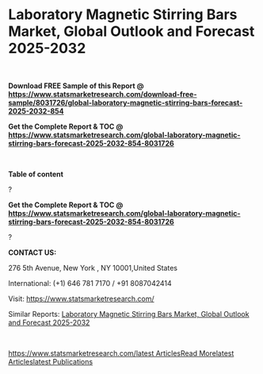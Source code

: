 <h1>Laboratory Magnetic Stirring Bars Market, Global Outlook and Forecast 2025-2032</h1><br/><p><strong>Download FREE Sample of this Report @ <a href="https://www.statsmarketresearch.com/download-free-sample/8031726/global-laboratory-magnetic-stirring-bars-forecast-2025-2032-854">https://www.statsmarketresearch.com/download-free-sample/8031726/global-laboratory-magnetic-stirring-bars-forecast-2025-2032-854</a></strong></p>
 
 
 
 <div><b>Get the Complete Report & TOC @ <a href="https://www.statsmarketresearch.com/global-laboratory-magnetic-stirring-bars-forecast-2025-2032-854-8031726">https://www.statsmarketresearch.com/global-laboratory-magnetic-stirring-bars-forecast-2025-2032-854-8031726</a></b></div>
 
 
 
 <p><br />
 
 <b>Table of content</b></p>
 
 
 
 <p>? </p>
 
 
 
 <div><b>Get the Complete Report & TOC @ <a href="https://www.statsmarketresearch.com/global-laboratory-magnetic-stirring-bars-forecast-2025-2032-854-8031726">https://www.statsmarketresearch.com/global-laboratory-magnetic-stirring-bars-forecast-2025-2032-854-8031726</a></b></div>
 
 
 
 <p>? </p>
 
 
 
 <p><b>CONTACT US:</b><br />
 
 276 5th Avenue, New York , NY 10001,United States<br />
 
 International: (+1) 646 781 7170 / +91 8087042414<br />
 
 Visit: <a href="https://www.statsmarketresearch.com/">https://www.statsmarketresearch.com/</a><br />
 
 Similar Reports: <a href="https://www.statsmarketresearch.com/global-laboratory-magnetic-stirring-bars-forecast-2025-2032-854-8031726">Laboratory Magnetic Stirring Bars Market, Global Outlook and Forecast 2025-2032</a><br />
 
 <br />
 
 <a href="https://gyeongbokgung.com">https://www.statsmarketresearch.com/</a><a href="https://hallyeomaritime.com">latest Articles</a><a href="https://jingwansa.com">Read More</a><a href="https://nguoiviet.jp/">latest Articles</a><a href="https://www.intelmarketresearch.com/">latest Publications</a></p>